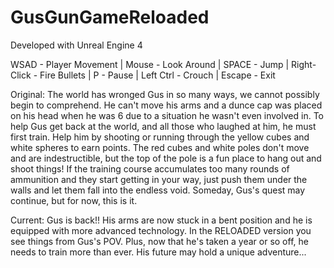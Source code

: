 # GusGunGameReloaded

Developed with Unreal Engine 4

WSAD - Player Movement | Mouse - Look Around | SPACE - Jump | Right-Click - Fire Bullets | P - Pause | Left Ctrl - Crouch | Escape - Exit

Original:
The world has wronged Gus in so many ways, we cannot possibly begin to comprehend. He can't move his arms and a dunce cap was placed on his head when he was 6 due to a situation he wasn't even involved in. To help Gus get back at the world, and all those who laughed at him, he must first train. Help him by shooting or running through the yellow cubes and white spheres to earn points. The red cubes and white poles don't move and are indestructible, but the top of the pole is a fun place to hang out and shoot things! If the training course accumulates too many rounds of ammunition and they start getting in your way, just push them under the walls and let them fall into the endless void. Someday, Gus's quest may continue, but for now, this is it.


Current: 
Gus is back!! His arms are now stuck in a bent position and he is equipped with more advanced technology. In the RELOADED version you see things from Gus's POV. Plus, now that he's taken a year or so off, he needs to train more than ever. His future may hold a unique adventure... 
